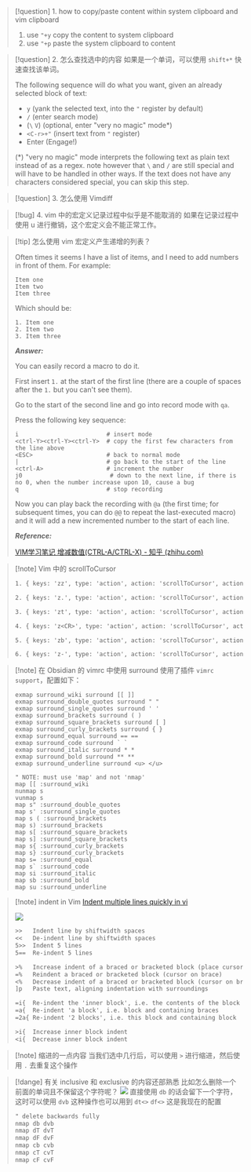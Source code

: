 >[!question] 1\. how to copy/paste content within system clipboard and vim clipboard
>
>1. use `"+y` copy the content to system clipboard
>2. use `"+p` paste the system clipboard to content

>[!question] 2\. 怎么查找选中的内容
> 如果是一个单词，可以使用 `shift+*` 快速查找该单词。
> 
> The following sequence will do what you want, given an already selected block of text:
> 
> -   `y` (yank the selected text, into the `"` register by default)
> -   `/` (enter search mode)
> -   (`\` `V`) (optional, enter "very no magic" mode*)
> -   `<C-r>+"` (insert text from `"` register)
> -   Enter (Engage!)
> 
> (*) "very no magic" mode interprets the following text as plain text instead of as a regex. note however that `\` and `/` are still special and will have to be handled in other ways. If the text does not have any characters considered special, you can skip this step.

>[!question] 3\. 怎么使用 Vimdiff

>[!bug] 4\. vim 中的宏定义记录过程中似乎是不能取消的
> 如果在记录过程中使用 u 进行撤销，这个宏定义会不能正常工作。

>[!tip] 怎么使用 vim 宏定义产生递增的列表？
>
>Often times it seems I have a list of items, and I need to add numbers in front of them. For example:
>
>```
>Item one
>Item two
>Item three
>```
>
>Which should be:
>
>```text
>1. Item one
>2. Item two
>3. Item three
>```
>
> ***Answer:***
> 
>You can easily record a macro to do it.
>
>First insert `1.` at the start of the first line (there are a couple of spaces after the `1.` but you can't see them).
>
>Go to the start of the second line and go into record mode with `qa`.
>
>Press the following key sequence:
>
>```text
>i                         # insert mode
><ctrl-Y><ctrl-Y><ctrl-Y>  # copy the first few characters from the line above  
><ESC>                     # back to normal mode
>|                         # go back to the start of the line
><ctrl-A>                  # increment the number
>j0                         # down to the next line, if there is no 0, when the number increase upon 10, cause a bug
>q                         # stop recording
>```
>
>Now you can play back the recording with `@a` (the first time; for subsequent times, you can do `@@` to repeat the last-executed macro) and it will add a new incremented number to the start of each line.
>
> ***Reference:***
> 
> [VIM学习笔记 增减数值(CTRL-A/CTRL-X) - 知乎 (zhihu.com)](https://zhuanlan.zhihu.com/p/146498017)

>[!note] Vim 中的 scrollToCursor
>```txt
>1. { keys: 'zz', type: 'action', action: 'scrollToCursor', actionArgs: { position: 'center' }},
>
>2. { keys: 'z.', type: 'action', action: 'scrollToCursor', actionArgs: { position: 'center' }, motion: 'moveToFirstNonWhiteSpaceCharacter' },
>
>3. { keys: 'zt', type: 'action', action: 'scrollToCursor', actionArgs: { position: 'top' }},
>
>4. { keys: 'z<CR>', type: 'action', action: 'scrollToCursor', actionArgs: { position: 'top' }, motion: 'moveToFirstNonWhiteSpaceCharacter' },
>
>5. { keys: 'zb', type: 'action', action: 'scrollToCursor', actionArgs: { position: 'bottom' }},
>
>6. { keys: 'z-', type: 'action', action: 'scrollToCursor', actionArgs: { position: 'bottom' }, motion: 'moveToFirstNonWhiteSpaceCharacter' },
>```

>[!note] 在 Obsidian 的 vimrc 中使用 surround
>使用了插件 `vimrc support`，配置如下：
>```vimrc
>exmap surround_wiki surround [[ ]]
>exmap surround_double_quotes surround " "
>exmap surround_single_quotes surround ' '
>exmap surround_brackets surround ( )
>exmap surround_square_brackets surround [ ]
>exmap surround_curly_brackets surround { }
>exmap surround_equal surround == ==
>exmap surround_code surround ` `
>exmap surround_italic surround * *
>exmap surround_bold surround ** **
>exmap surround_underline surround <u> </u>
>
>" NOTE: must use 'map' and not 'nmap'
>map [[ :surround_wiki
>nunmap s
>vunmap s
>map s" :surround_double_quotes
>map s' :surround_single_quotes
>map s ( :surround_brackets
>map s) :surround_brackets
>map s[ :surround_square_brackets
>map s] :surround_square_brackets
>map s{ :surround_curly_brackets
>map s} :surround_curly_brackets
>map s= :surround_equal
>map s` :surround_code
>map si :surround_italic
>map sb :surround_bold
>map su :surround_underline
>```

>[!note] indent in Vim
> [Indent multiple lines quickly in vi](https://stackoverflow.com/questions/235839/indent-multiple-lines-quickly-in-vi)
>
>![](https://picture-suyifan.oss-cn-shenzhen.aliyuncs.com/uPic/ivGwBQ.png)
>
>```txt
>>>   Indent line by shiftwidth spaces
><<   De-indent line by shiftwidth spaces
>5>>  Indent 5 lines
>5==  Re-indent 5 lines
>
>>%   Increase indent of a braced or bracketed block (place cursor on brace first)
>=%   Reindent a braced or bracketed block (cursor on brace)
><%   Decrease indent of a braced or bracketed block (cursor on brace)
>]p   Paste text, aligning indentation with surroundings
>
>=i{  Re-indent the 'inner block', i.e. the contents of the block
>=a{  Re-indent 'a block', i.e. block and containing braces
>=2a{ Re-indent '2 blocks', i.e. this block and containing block
>
>>i{  Increase inner block indent
><i{  Decrease inner block indent
>```

>[!note] 缩进的一点内容
> 当我们选中几行后，可以使用 `>` 进行缩进，然后使用 `.` 去重复这个操作

>[!dange] 有关 inclusive 和 exclusive 的内容还部熟悉
>比如怎么删除一个前面的单词且不保留这个字符呢？
>![](https://picture-suyifan.oss-cn-shenzhen.aliyuncs.com/uPic/rdVb8i.png)
>直接使用 `db` 的话会留下一个字符，这时可以使用 `dvb`
>这种操作也可以用到 `dt<>` `df<>`
>这是我现在的配置
>```txt
>" delete backwards fully
>nmap db dvb
>nmap dT dvT
>nmap dF dvF
>nmap cb cvb
>nmap cT cvT
>nmap cF cvF
>```


